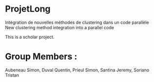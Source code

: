 # ProjetLong
Intégration de nouvelles méthodes de clustering dans un code parallèle 
New clustering method integration into a parallel code

This is a scholar project.

# Group Members :
Aubeneau Simon,
Duval Quentin,
Prieul Simon,
Santina Jeremy,
Soriano Tristan
